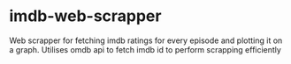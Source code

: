# imdb-web-scrapper

Web scrapper for fetching imdb ratings for every episode and plotting it on a graph. 
Utilises omdb api to fetch imdb id to perform scrapping efficiently
